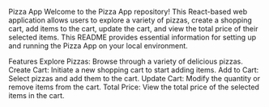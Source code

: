 Pizza App
Welcome to the Pizza App repository! This React-based web application allows users to explore a variety of pizzas, create a shopping cart, add items to the cart, update the cart, and view the total price of their selected items. This README provides essential information for setting up and running the Pizza App on your local environment.

Features
Explore Pizzas: Browse through a variety of delicious pizzas.
Create Cart: Initiate a new shopping cart to start adding items.
Add to Cart: Select pizzas and add them to the cart.
Update Cart: Modify the quantity or remove items from the cart.
Total Price: View the total price of the selected items in the cart.

